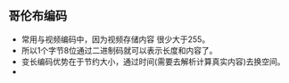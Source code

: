 ## 哥伦布编码
* 常用与视频编码中，因为视频存储内容 很少大于255。
* 所以1个字节8位通过二进制码就可以表示长度和内容了。
* 变长编码优势在于节约大小，通过时间(需要去解析计算真实内容)去换空间。
* 
##
##